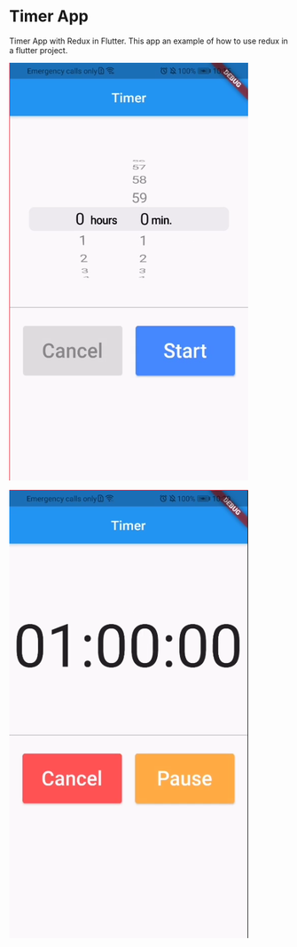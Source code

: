 # Timer App

Timer App with Redux in Flutter. This app an example of how to use redux in a flutter project.

![picker](.docs\picker.jpg)

![timer](.docs\timer.jpg)
